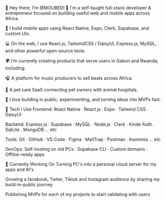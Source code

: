 👋 Hey there, I’m @MOUBEDI
🚀 I'm a self-taught full-stack developer & entrepreneur focused on building useful web and mobile apps across Africa.

📱 I build mobile apps using React Native, Expo, Clerk, Supabase, and custom UIs.

💻 On the web, I use React.js, TailwindCSS / DaisyUI, Express.js, MySQL, and other powerful open-source tools.

🌍 I'm currently creating products that serve users in Gabon and Rwanda, including:

🎧 A platform for music producers to sell beats across Africa.

🐾 A pet care SaaS connecting pet owners with animal hospitals.

🔁 I love building in public, experimenting, and turning ideas into MVPs fast.

🧰 Tech I Use
Frontend: React Native · React.js · Expo · Tailwind CSS · DaisyUI

Backend: Express.js · Supabase · MySQL · Node.js · Clerk · Kinde Auth . SqlLite . MongoDB ... etc

Tools: Git · GitHub · VS Code · Figma · MailTrap · Postman . Insomnia ... etc

DevOps: Self-hosting on old PCs · Supabase CLI · Custom domains · Offline-ready apps

🌱 Currently Working On
Turning PC's into a personal cloud server for my apps and AI's

Growing a facebook, Twiter, Tiktok and Instagram audience by sharing my build-in-public journey

Publishing MVPs for each of my projects to start validating with users
<!---
MOUBEDI/MOUBEDI is a ✨ special ✨ repository because its `README.md` (this file) appears on your GitHub profile.
You can click the Preview link to take a look at your changes.
--->
